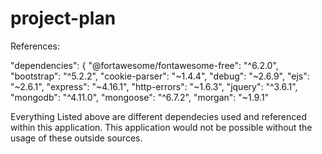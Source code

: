 # project-plan

References: 

"dependencies": {
    "@fortawesome/fontawesome-free": "^6.2.0",
    "bootstrap": "^5.2.2",
    "cookie-parser": "~1.4.4",
    "debug": "~2.6.9",
    "ejs": "~2.6.1",
    "express": "~4.16.1",
    "http-errors": "~1.6.3",
    "jquery": "^3.6.1",
    "mongodb": "^4.11.0",
    "mongoose": "^6.7.2",
    "morgan": "~1.9.1"

Everything Listed above are different dependecies used and referenced within this application. 
This application would not be possible without the usage of these outside sources.